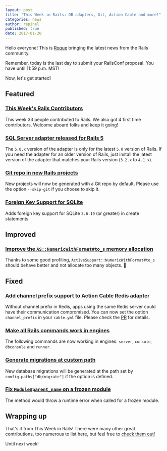 ```yaml
---
layout: post
title: "This Week in Rails: DB adapters, Git, Action Cable and more!"
categories: news
author: repinel
published: true
date: 2017-01-20
---
```


Hello everyone! This is [Roque](https://twitter.com/repinel) bringing the latest news from the Rails community.

Remember, today is the last day to submit your RailsConf proposal. You have until 11:59 p.m. MST!

Now, let's get started!

## Featured

### [This Week's Rails Contributors](http://contributors.rubyonrails.org/contributors/in-time-window/20170114-20170120)

This week 33 people contributed to Rails. We also got 4 first time contributors. Welcome aboard folks and keep it going!

### [SQL Server adapter released for Rails 5](https://github.com/rails/rails/pull/27695)

The `5.0.x` version of the adapter is only for the latest `5.0` version of Rails. If you need the adapter for an older version of Rails, just install the latest version of the adapter that matches your Rails version (`3.2.x` to `4.1.x`).

### [Git repo in new Rails projects](https://github.com/rails/rails/pull/27632)

New projects will now be generated with a Git repo by default. Please use the option `--skip-git` if you choose to skip it.

### [Foreign Key Support for SQLite](https://github.com/rails/rails/pull/24743)

Adds foreign key support for SQLite `3.6.19` (or greater) in create statements.

## Improved

### [Improve the `AS::NumericWithFormat#to_s` memory allocation](https://github.com/rails/rails/pull/27736)

Thanks to some good profiling, `ActiveSupport::NumericWithFormat#to_s` should behave better and not allocate too many objects. 🔎

## Fixed

### [Add channel prefix support to Action Cable Redis adapter](https://github.com/rails/rails/pull/27425)

Without channel prefix in Redis, apps using the same Redis server could have their communication compromised. You can now set the option `channel_prefix` in your `cable.yml` file. Please check the [PR](https://github.com/rails/rails/pull/27425) for details.

### [Make all Rails commands work in engines](https://github.com/rails/rails/pull/27601)

The following commands are now working in engines: `server`, `console`, `dbconsole` and `runner`.

### [Generate migrations at custom path](https://github.com/rails/rails/pull/27674)

New database migrations will be generated at the path set by `config.paths["db/migrate"]` if the option is defined.

### [Fix `Module#parent_name` on a frozen module](https://github.com/rails/rails/pull/27713)

The method would throw a runtime error when called for a frozen module.

## Wrapping up

That's it from This Week in Rails! There were many other great contributions, too numerous to list here, but feel free to [check them out!](https://github.com/rails/rails/compare/master@%7B2017-01-14%7D...@%7B2017-01-20%7D)

Until next week!

